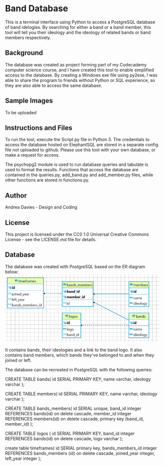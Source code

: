 # Band Database

This is a terminal interface using Python to access a PostgreSQL database of band idelogies.
By searching for either a band or a band member, this tool will tell you their ideology and the ideology of related bands or band members respectively.

## Background

The database was created as project forming part of my Codecademy computer science course, and I have created this tool to enable simplified access to the database. 
By creating a Windows exe file using py2exe, I was able to share the program to friends without Python or SQL experience, so they are also able to access the same database.

## Sample Images

To be uploaded

## Instructions and Files

To run the tool, execute the Script.py file in Python 3.
The credentials to access the database hosted on ElephantSQL are stored in a separate config file not uploaded to github. Please use this tool with your own database, or make a request for access.

The psychopg2 module is used to run database queries and tabulate is used to format the results.
Functions that access the database are contained in the queries.py, add_band.py and add_member.py files, while other functions are stored in functions.py.



## Author

Andrea Davies - Design and Coding

## License 

This project is licensed under the CC0 1.0 Universal Creative Commons License - see the LICENSE.md file for details.

## Database

The database was created with PostgreSQL based on the ER diagram below:
![ER Diagram](https://github.com/AndreaDavies228/band_database/blob/main/ER%20Diagram.png)

It contains bands, their ideologies and a link to the band logo.
It also contains band members, which bands they've belonged to and when they joined or left.

The database can be recreated in PostgreSQL with the following queries:

CREATE TABLE bands(
id SERIAL PRIMARY KEY,
name varchar,
ideology varchar
);

CREATE TABLE members(
id SERIAL PRIMARY KEY,
name varchar,
ideology varchar
);

CREATE TABLE bands_members(
id SERIAL unique,
band_id integer REFERENCES bands(id) on delete cascade,
member_id integer REFERENCES members(id) on delete cascade,
primary key (band_id, member_id)
);

CREATE TABLE logos (
id SERIAL PRIMARY KEY,
band_id integer REFERENCES bands(id) on delete cascade,
logo varchar 
);

create table timeframes(
id SERIAL primary key,
bands_members_id integer REFERENCES bands_members (id) on delete cascade,
joined_year integer,
left_year integer
);

